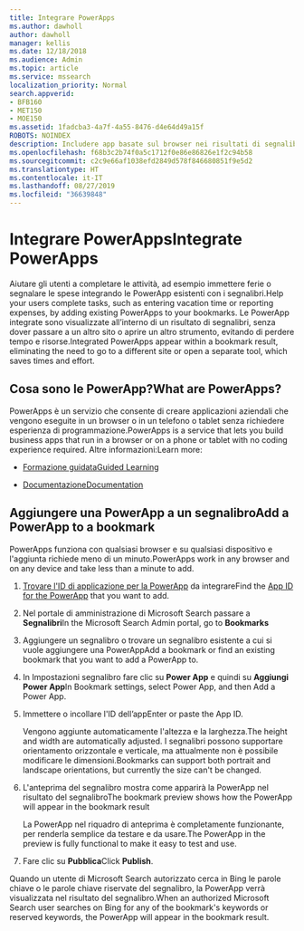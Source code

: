 ```yaml
---
title: Integrare PowerApps
ms.author: dawholl
author: dawholl
manager: kellis
ms.date: 12/18/2018
ms.audience: Admin
ms.topic: article
ms.service: mssearch
localization_priority: Normal
search.appverid:
- BFB160
- MET150
- MOE150
ms.assetid: 1fadcba3-4a7f-4a55-8476-d4e64d49a15f
ROBOTS: NOINDEX
description: Includere app basate sul browser nei risultati di segnalibri per Microsoft Search
ms.openlocfilehash: f68b3c2b74f0a5c1712f0e86e86826e1f2c94b58
ms.sourcegitcommit: c2c9e66af1038efd2849d578f846680851f9e5d2
ms.translationtype: HT
ms.contentlocale: it-IT
ms.lasthandoff: 08/27/2019
ms.locfileid: "36639848"
---
```

# <a name="integrate-powerapps"></a><span data-ttu-id="d3f29-103">Integrare PowerApps</span><span class="sxs-lookup"><span data-stu-id="d3f29-103">Integrate PowerApps</span></span>
   
<span data-ttu-id="d3f29-104">Aiutare gli utenti a completare le attività, ad esempio immettere ferie o segnalare le spese integrando le PowerApp esistenti con i segnalibri.</span><span class="sxs-lookup"><span data-stu-id="d3f29-104">Help your users complete tasks, such as entering vacation time or reporting expenses, by adding existing PowerApps to your bookmarks.</span></span> <span data-ttu-id="d3f29-105">Le PowerApp integrate sono visualizzate all’interno di un risultato di segnalibri, senza dover passare a un altro sito o aprire un altro strumento, evitando di perdere tempo e risorse.</span><span class="sxs-lookup"><span data-stu-id="d3f29-105">Integrated PowerApps appear within a bookmark result, eliminating the need to go to a different site or open a separate tool, which saves times and effort.</span></span>
  
## <a name="what-are-powerapps"></a><span data-ttu-id="d3f29-106">Cosa sono le PowerApp?</span><span class="sxs-lookup"><span data-stu-id="d3f29-106">What are PowerApps?</span></span>

<span data-ttu-id="d3f29-107">PowerApps è un servizio che consente di creare applicazioni aziendali che vengono eseguite in un browser o in un telefono o tablet senza richiedere esperienza di programmazione.</span><span class="sxs-lookup"><span data-stu-id="d3f29-107">PowerApps is a service that lets you build business apps that run in a browser or on a phone or tablet with no coding experience required.</span></span> <span data-ttu-id="d3f29-108">Altre informazioni:</span><span class="sxs-lookup"><span data-stu-id="d3f29-108">Learn more:</span></span>
  
- [<span data-ttu-id="d3f29-109">Formazione guidata</span><span class="sxs-lookup"><span data-stu-id="d3f29-109">Guided Learning</span></span>](https://docs.microsoft.com/learn/browse/?products=powerapps)
    
- [<span data-ttu-id="d3f29-110">Documentazione</span><span class="sxs-lookup"><span data-stu-id="d3f29-110">Documentation</span></span>](https://docs.microsoft.com/powerapps/)
    
## <a name="add-a-powerapp-to-a-bookmark"></a><span data-ttu-id="d3f29-111">Aggiungere una PowerApp a un segnalibro</span><span class="sxs-lookup"><span data-stu-id="d3f29-111">Add a PowerApp to a bookmark</span></span>

<span data-ttu-id="d3f29-112">PowerApps funziona con qualsiasi browser e su qualsiasi dispositivo e l'aggiunta richiede meno di un minuto.</span><span class="sxs-lookup"><span data-stu-id="d3f29-112">PowerApps work in any browser and on any device and take less than a minute to add.</span></span>
  
1. <span data-ttu-id="d3f29-113">[Trovare l'ID di applicazione per la PowerApp](https://docs.microsoft.com/it-IT/powerapps/maker/canvas-apps/get-sessionid#get-an-app-id) da integrare</span><span class="sxs-lookup"><span data-stu-id="d3f29-113">Find the [App ID for the PowerApp](https://docs.microsoft.com/it-IT/powerapps/maker/canvas-apps/get-sessionid#get-an-app-id) that you want to add.</span></span> 
    
2. <span data-ttu-id="d3f29-114">Nel portale di amministrazione di Microsoft Search passare a **Segnalibri**</span><span class="sxs-lookup"><span data-stu-id="d3f29-114">In the Microsoft Search Admin portal, go to **Bookmarks**</span></span>
    
3. <span data-ttu-id="d3f29-115">Aggiungere un segnalibro o trovare un segnalibro esistente a cui si vuole aggiungere una PowerApp</span><span class="sxs-lookup"><span data-stu-id="d3f29-115">Add a bookmark or find an existing bookmark that you want to add a PowerApp to.</span></span>
    
4. <span data-ttu-id="d3f29-116">In Impostazioni segnalibro fare clic su **Power App** e quindi su **Aggiungi Power App**</span><span class="sxs-lookup"><span data-stu-id="d3f29-116">In Bookmark settings, select Power App, and then Add a Power App.</span></span>
    
5. <span data-ttu-id="d3f29-117">Immettere o incollare l'ID dell’app</span><span class="sxs-lookup"><span data-stu-id="d3f29-117">Enter or paste the App ID.</span></span>
    
    <span data-ttu-id="d3f29-118">Vengono aggiunte automaticamente l'altezza e la larghezza.</span><span class="sxs-lookup"><span data-stu-id="d3f29-118">The height and width are automatically adjusted.</span></span> <span data-ttu-id="d3f29-119">I segnalibri possono supportare orientamento orizzontale e verticale, ma attualmente non è possibile modificare le dimensioni.</span><span class="sxs-lookup"><span data-stu-id="d3f29-119">Bookmarks can support both portrait and landscape orientations, but currently the size can't be changed.</span></span>
    
6. <span data-ttu-id="d3f29-120">L'anteprima del segnalibro mostra come apparirà la PowerApp nel risultato del segnalibro</span><span class="sxs-lookup"><span data-stu-id="d3f29-120">The bookmark preview shows how the PowerApp will appear in the bookmark result</span></span>
    
    <span data-ttu-id="d3f29-121">La PowerApp nel riquadro di anteprima è completamente funzionante, per renderla semplice da testare e da usare.</span><span class="sxs-lookup"><span data-stu-id="d3f29-121">The PowerApp in the preview is fully functional to make it easy to test and use.</span></span>
    
7. <span data-ttu-id="d3f29-122">Fare clic su **Pubblica**</span><span class="sxs-lookup"><span data-stu-id="d3f29-122">Click **Publish**.</span></span>
    
<span data-ttu-id="d3f29-123">Quando un utente di Microsoft Search autorizzato cerca in Bing le parole chiave o le parole chiave riservate del segnalibro, la PowerApp verrà visualizzata nel risultato del segnalibro.</span><span class="sxs-lookup"><span data-stu-id="d3f29-123">When an authorized Microsoft Search user searches on Bing for any of the bookmark's keywords or reserved keywords, the PowerApp will appear in the bookmark result.</span></span>
